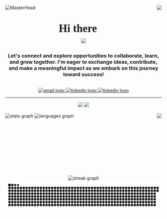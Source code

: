 ![MasterHead](https://miro.medium.com/v2/resize:fit:1400/1*641jWUJsaII6YX1x9_1lRA.gif)
<img align="right" src="https://visitor-badge.laobi.icu/badge?page_id=rizqijawwadin.rizqijawwadin" /><br>

<h1 align="center">
  <span style="font-family: Righteous; font-size: 35px;">Hi there 👋</span><br>
  <img src="https://readme-typing-svg.herokuapp.com/?font=Righteous&color=6B58F7&size=35&center=true&vCenter=true&width=500&height=70&duration=4000&lines=I'm+Rizqi+Jawwadin;+I'm+Web+Developer;+I'm+Mobile+Developer;+I'm+UI/UX+Designer;+I'm+Graphic+Designer;" />
</h1>

<h3 align="center">Let's connect and explore opportunities to collaborate, learn, and grow together. I'm eager to exchange ideas, contribute, and make a meaningful impact as we embark on this journey toward success!</h3><br/>

<!--
<div align="center">
  
  🔭 I’m undergraduate student at the **State University of Surabaya**
  
  🌱 I’m currently learning **Laravel, NextJS, Docker, Flutter, Kotlin**
  
  💬 Ask me about **C++, Kotlon, Figma... or anything [here](https://github.com/rizqijawwadin/rizqijawwadin/issues)**
  
  ⚡ Fun fact **Our Milky Way galaxy has a supermassive black hole at its center**

</div>
-->

<div align="center"> 
  <a href="mailto:rizqi.22078@mhs.unesa.ac.id">
    <img src="https://img.shields.io/static/v1?message=Gmail&logo=gmail&label=&color=D14836&logoColor=white&labelColor=&style=for-the-badge" alt="gmail logo"  />
  </a>
  <a href="https://www.linkedin.com/in/rizqi-jawwadin" target="_blank">
    <img src="https://img.shields.io/static/v1?message=LinkedIn&logo=linkedin&label=&color=0077B5&logoColor=white&labelColor=&style=for-the-badge" alt="linkedin logo"  />
  </a>
  <a href="https://rizqijawwadin-portofolio.vercel.app" target="_blank">
    <img src="https://img.shields.io/static/v1?message=Portfolio&logo=todoist&label=&color=FF5722&logoColor=white&labelColor=&style=for-the-badge" alt="linkedin logo"  />
  </a>
</div>

<hr />

<div align="center">
  <img src="https://skillicons.dev/icons?i=bootstrap,kotlin,html,css,vscode,github,figma,tailwind,git,r,cpp" />
  <img src="https://skillicons.dev/icons?i=nodejs,python,javascript,typescript,firebase,nextjs,mysql,flutter,laravel,docker,androidstudio" />
</div><br clear="both" />

<img align="right" height="200" src="https://www.icegif.com/wp-content/uploads/2023/03/icegif-1105.gif"  />

<div align="left">
  <img src="https://github-readme-stats.vercel.app/api?username=rizqijawwadin&hide_title=false&hide_rank=false&show_icons=true&include_all_commits=true&count_private=true&disable_animations=false&theme=dark&locale=en&hide_border=false&order=1" height="150" alt="stats graph"  />
  <img src="https://github-readme-stats.vercel.app/api/top-langs?username=rizqijawwadin&locale=en&hide_title=true&layout=compact&card_width=320&langs_count=5&theme=dark&hide_border=false&order=2" height="150" alt="languages graph"  />
</div><br clear="both" />

<div align="center">
  <img src="https://streak-stats.demolab.com?user=rizqijawwadin&locale=en&mode=daily&theme=dark&hide_border=false&border_radius=5&order=3" height="150" alt="streak graph"  /><br />
  <img src="https://raw.githubusercontent.com/rizqijawwadin/rizqijawwadin/output/snake.svg" alt="Snake animation" />
</div>

<!--
##Hi there 👋

**rizqijawwadin/rizqijawwadin** is a ✨ _special_ ✨ repository because its `README.md` (this file) appears on your GitHub profile.

Here are some ideas to get you started:

- 🔭 I’m currently working on ...
- 🌱 I’m currently learning ...
- 👯 I’m looking to collaborate on ...
- 🤔 I’m looking for help with ...
- 💬 Ask me about ...
- 📫 How to reach me: ...
- 😄 Pronouns: ...
- ⚡ Fun fact: ...
-->
